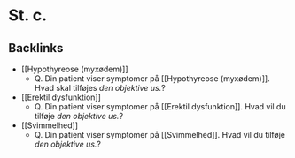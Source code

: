 # St. c.

## Backlinks
* [[Hypothyreose (myxødem)]]
	* Q. Din patient viser symptomer på [[Hypothyreose (myxødem)]]. Hvad skal tilføjes *den objektive us.*? 
* [[Erektil dysfunktion]]
	* Q. Din patient viser symptomer på [[Erektil dysfunktion]]. Hvad vil du tilføje *den objektive us.*? 
* [[Svimmelhed]]
	* Q. Din patient viser symptomer på [[Svimmelhed]]. Hvad vil du tilføje *den objektive us.*?

<!-- {BearID:B109B7C7-1F2E-44FB-9E6D-5744EBBE881F-43570-00005A72AAF25C50} -->
